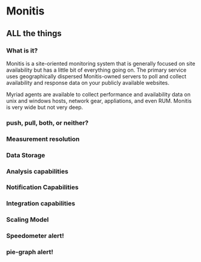 # Monitis

## ALL the things

### What is it? 
Monitis is a site-oriented monitoring system that is generally focused on site
availability but has a little bit of everything going on. The primary service
uses geographically dispersed Monitis-owned servers to poll and collect
availability and response data on your publicly available websites.

Myriad agents are available to collect performance and availability data on
unix and windows hosts, network gear, appliations, and even RUM. Monitis is
very wide but not very deep.

### push, pull, both, or neither?

### Measurement resolution 

### Data Storage 

### Analysis capabilities

### Notification Capabilities

### Integration capabilities

### Scaling Model

### Speedometer alert!
### pie-graph alert!
